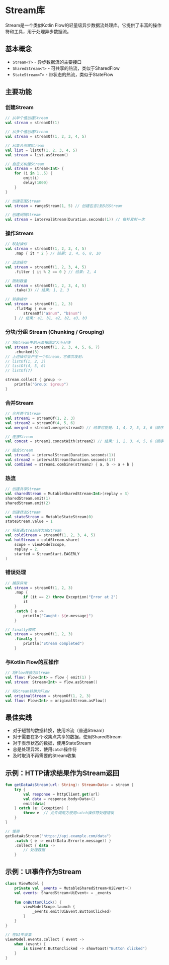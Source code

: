 # Stream库

Stream是一个类似Kotlin Flow的轻量级异步数据流处理库。它提供了丰富的操作符和工具，用于处理异步数据流。

## 基本概念

- `Stream<T>` - 异步数据流的主要接口
- `SharedStream<T>` - 可共享的热流，类似于SharedFlow
- `StateStream<T>` - 带状态的热流，类似于StateFlow

## 主要功能

### 创建Stream

```kotlin
// 从单个值创建Stream
val stream = streamOf(1)

// 从多个值创建Stream
val stream = streamOf(1, 2, 3, 4, 5)

// 从集合创建Stream
val list = listOf(1, 2, 3, 4, 5)
val stream = list.asStream()

// 自定义构建Stream
val stream = stream<Int> {
    for (i in 1..5) {
        emit(i)
        delay(1000)
    }
}

// 创建范围Stream
val stream = rangeStream(1, 5) // 创建包含1到5的Stream

// 创建间隔Stream
val stream = intervalStream(Duration.seconds(1)) // 每秒发射一次
```

### 操作Stream

```kotlin
// 映射操作
val stream = streamOf(1, 2, 3, 4, 5)
    .map { it * 2 } // 结果: 2, 4, 6, 8, 10

// 过滤操作
val stream = streamOf(1, 2, 3, 4, 5)
    .filter { it % 2 == 0 } // 结果: 2, 4

// 限制数量
val stream = streamOf(1, 2, 3, 4, 5)
    .take(3) // 结果: 1, 2, 3

// 转换操作
val stream = streamOf(1, 2, 3)
    .flatMap { num -> 
        streamOf("a$num", "b$num") 
    } // 结果: a1, b1, a2, b2, a3, b3
```

### 分块/分组 Stream (Chunking / Grouping)

```kotlin
// 将Stream中的元素按固定大小分块
val stream = streamOf(1, 2, 3, 4, 5, 6, 7)
    .chunked(3)
// 上述操作会产生一个Stream，它依次发射:
// listOf(1, 2, 3)
// listOf(4, 5, 6)
// listOf(7)

stream.collect { group ->
    println("Group: $group")
}
```

### 合并Stream

```kotlin
// 合并两个Stream
val stream1 = streamOf(1, 2, 3)
val stream2 = streamOf(4, 5, 6)
val merged = stream1.merge(stream2) // 结果可能是: 1, 4, 2, 5, 3, 6（顺序不确定）

// 连接Stream
val concat = stream1.concatWith(stream2) // 结果: 1, 2, 3, 4, 5, 6（顺序确定）

// 组合Stream
val stream1 = intervalStream(Duration.seconds(1))
val stream2 = intervalStream(Duration.seconds(1))
val combined = stream1.combine(stream2) { a, b -> a + b }
```

### 热流

```kotlin
// 创建共享Stream
val sharedStream = MutableSharedStream<Int>(replay = 3)
sharedStream.emit(1)
sharedStream.emit(2)

// 创建状态Stream
val stateStream = MutableStateStream(0)
stateStream.value = 1

// 将普通Stream转为热Stream
val coldStream = streamOf(1, 2, 3, 4, 5)
val hotStream = coldStream.share(
    scope = viewModelScope,
    replay = 2,
    started = StreamStart.EAGERLY
)
```

### 错误处理

```kotlin
// 捕获异常
val stream = streamOf(1, 2, 3)
    .map { 
        if (it == 2) throw Exception("Error at 2")
        it
    }
    .catch { e ->
        println("Caught: ${e.message}")
    }

// finally模式
val stream = streamOf(1, 2, 3)
    .finally {
        println("Stream completed")
    }
```

### 与Kotlin Flow的互操作

```kotlin
// 将Flow转换为Stream
val flow: Flow<Int> = flow { emit(1) }
val stream: Stream<Int> = flow.asStream()

// 将Stream转换为Flow
val originalStream = streamOf(1, 2, 3)
val flow: Flow<Int> = originalStream.asFlow()
```

## 最佳实践

- 对于短暂的数据转换，使用冷流（普通Stream）
- 对于需要在多个收集点共享的数据，使用SharedStream
- 对于表示状态的数据，使用StateStream
- 总是处理异常，使用`catch`操作符
- 及时取消不再需要的Stream收集

## 示例：HTTP请求结果作为Stream返回

```kotlin
fun getDataAsStream(url: String): Stream<Data> = stream {
    try {
        val response = httpClient.get(url)
        val data = response.body<Data>()
        emit(data)
    } catch (e: Exception) {
        throw e  // 允许调用方使用catch操作符处理错误
    }
}

// 使用
getDataAsStream("https://api.example.com/data")
    .catch { e -> emit(Data.Error(e.message)) }
    .collect { data ->
        // 处理数据
    }
```

## 示例：UI事件作为Stream

```kotlin
class ViewModel {
    private val _events = MutableSharedStream<UiEvent>()
    val events: SharedStream<UiEvent> = _events
    
    fun onButtonClick() {
        viewModelScope.launch {
            _events.emit(UiEvent.ButtonClicked)
        }
    }
}

// 在UI中收集
viewModel.events.collect { event ->
    when (event) {
        is UiEvent.ButtonClicked -> showToast("Button clicked")
    }
}
``` 
